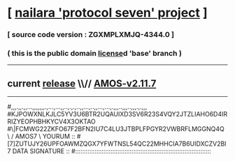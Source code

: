 
# [ [nailara 'protocol seven' project](http://nailara.network/) ]

### [ source code version : ZGXMPLXMJQ-4344.0 ]

### ( this is the public domain [license](../license)d 'base' branch )
---
## current [release](https://github.com/nailara-technologies/protocol-7/releases) \\\\// [AMOS-v2.11.7](https://github.com/nailara-technologies/protocol-7/releases/tag/AMOS-v2.11.7)
---

#,,,.,,.,,...,,,,,,,.,...,...,,..,.,.,..,,...,..,,...,...,.,,,..,,,..,,,.,.,,,
#KJPOWXNLKJLC5YV3U6BTR2UQAUIXD3SV6R23S4VQY2JTZLIAHO6D4IRRIZYEOPHBHKYCV4X3OKTAO
#\\\|FCMWG22ZKFO67F2BFN2IU7C4LU3JTBPLFPGYR2VWBRFLMGGNQ4Q \ / AMOS7 \ YOURUM ::
#\[7]ZUTUJY26UPFOAWMZQGX7YFWTNSL54QC22MHHCIA7B6UIDXCZV2BI 7  DATA SIGNATURE ::
#:::::::::::::::::::::::::::::::::::::::::::::::::::::::::::::::::::::::::::::
